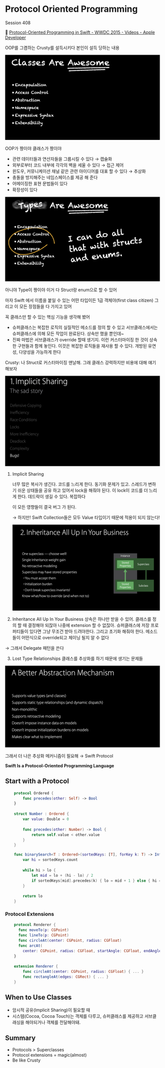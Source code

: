 # Protocol Oriented Programming

Session 408

🔗 [Protocol-Oriented Programming in Swift - WWDC 2015 - Videos - Apple Developer](https://developer.apple.com/videos/play/wwdc2015/408/)

OOP를 그켬하는 Crusty를 설득시키다 본인이 설득 당하는 내용

![](/Jinha/images/Protocol-Oriented-Programming1.png)

OOP가 짱이야 클래스가 짱이야

- 관련 데이터들과 연산자들을 그룹시킬 수 있다 → 캡슐화
- 외부로부터 코드 내부에 각각의 벽을 세울 수 있다 → 접근 제어
- 윈도우, 커뮤니케이션 채널 같은 관련 아이디어를 대표 할 수 있다 → 추상화
- 충돌을 방지해주는 네임스페이스를 제공 해 준다
- 어메이징한 표현 문법들이 있다
- 확장성이 있다

![](/Jinha/images/Protocol-Oriented-Programming2.png)

아니야 Type이 짱이야 이거 다 Struct랑 enum으로 할 수 있어

마자 Swift 에서 이름을 붙일 수 있는 어떤 타입이든 1급 객체야(first class citizen) 그리고 이 모든 장점들을 다 가지고 있어

꼭 클래스만 할 수 있는 핵심 기능을 생각해 봤어

- 슈퍼클래스는 복잡한 로직의 실질적인 메소드를 정의 할 수 있고 서브클래스에서는 슈퍼클래스에 의해 모든 작업이 완료된다. 상속만 했을 뿐인데~
- 진짜 마법은 서브클래스가 override 할때 생기지. 이런 커스터마이징 한 것이 상속한 구현들과 함께 놓인다. 이것은 복잡한 로직들을 재사용 할 수 있다. 개방된 유연성, 다양성을 가능하게 한다

Crusty: 나 Struct로 커스터마이징 맨날해. 그래 클래스 강력하지만 비용에 대해 얘기해보자

![](/Jinha/images/Protocol-Oriented-Programming3.png)

1. Implicit Sharing

    너무 많은 복사가 생긴다. 코드를 느리게 한다. 동기화 문제가 있고. 스레드가 변하기 쉬운 상태들을 공유 하고 있어서 lock을 해줘야 된다. 이 lock이 코드를 더 느리게 한다. 데드락이 생길 수 있다. 복잡하다

    이 모든 영향들이 결국 버그 가 된다.

    → 하지만! Swift Collection들은 모두 Value 타입이기 때문에 적용이 되지 않는다!

    ![](/Jinha/images/Protocol-Oriented-Programming4.png)

2.  Inheritance All Up In Your Business
상속은 하나만 받을 수 있어. 클래스를 정의 할 때 결정해야 되잖아 나중에 extension 할 수 없잖아. 슈퍼클래스에 저장 프로퍼티들이 있다면 그냥 무조건 받아 드려야한다. 그리고 초기화 해줘야 한다. 메소드들이 어떤식으로 override되고 체이닝 될지 알 수 없다

→ 그래서 Delegate 패턴을 쓴다

3.  Lost Type Relationships
클래스를 추상화를 하기 때문에 생기는 문제들

![](/Jinha/images/Protocol-Oriented-Programming5.png)

그래서 더 나은 추상화 메커니즘이 필요해 → Swift Protocol

**Swift Is a Protocol-Oriented Programming Language**

## Start with a Protocol

```Swift
    protocol Ordered {
    	func precedes(other: Self) -> Bool
    }
    
    struct Number : Ordered {
    	var value: Double = 0
    	
    	func precedes(other: Number) -> Bool {
    		return self.value < other.value 
    	}
    }
```

```Swift
    func binarySearch<T : Ordered>(sortedKeys: [T], forKey k: T) -> Int { var lo = 0
    	var hi = sortedKeys.count
    
    	while hi > lo {
    		let mid = lo + (hi - lo) / 2
    		if sortedKeys[mid].precedes(k) { lo = mid + 1 } else { hi = mid }
    	}
    	
    	return lo 
    }
```
### Protocol Extensions

```Swift
    protocol Renderer {
      func moveTo(p: CGPoint)
      func lineTo(p: CGPoint)
      func circleAt(center: CGPoint, radius: CGFloat)
      func arcAt(
        center: CGPoint, radius: CGFloat, startAngle: CGFloat, endAngle: CGFloat)
    }
    
    extension Renderer {
    	func circleAt(center: CGPoint, radius: CGFloat) { ... } 
    	func rectangleAt(edges: CGRect) { ... }
    }
```

## When to Use Classes

- 암시적 공유(Implicit Sharing)이 필요할 때
- 시스템(Cocoa, Cocoa Touch)는 객체를 다루고, 슈퍼클래스를 제공하고 서브클래싱을 해야되거나 객체를 전달해야돼.

## Summary

- Protocols > Superclasses
- Protocol extensions = magic(almost)
- Be like Crusty
